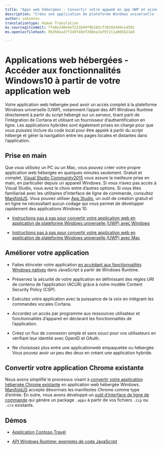 ```yaml
---
title: "Apps web hébergées - Convertir votre appweb en app UWP et accéder aux fonctionnalités Windows10 natives"
description: "Créez une application de plateforme Windows universelle (UWP) à partir de l’URL de votre site web. Accédez aux fonctionnalités d’appareil natives Windows10 à partir du code de votre application web. Avec les ponts Windows Microsoft (anciennement appelés Project Westminster) pour applications web hébergées, vous pouvez rapidement et facilement inclure votre application web dans le Windows Store."
author: seksenov
translationtype: Human Translation
ms.sourcegitcommit: 7fe6e240e4ef221b49f9b103cf30192449ce4502
ms.openlocfilehash: 95d50aa37f349f494f260ea3af97211a085623a9

---
```


# Applications web hébergées - Accéder aux fonctionnalités Windows10 à partir de votre application web

Votre application web hébergée peut avoir un accès complet à la plateforme Windows universelle (UWP), notamment l’appel des API Windows Runtime directement à partir du script hébergé sur un serveur, tirant parti de l’intégration de Cortana et utilisant un fournisseur d’authentification en ligne. Les applications hybrides sont également prises en charge pour que vous puissiez inclure du code local pour être appelé à partir du script hébergé et gérer la navigation entre les pages locales et distantes dans l’application.

## Prise en main

Que vous utilisiez un PC ou un Mac, vous pouvez créer votre propre application web hébergée en quelques minutes seulement. Gratuit et complet, [Visual Studio Community2015](https://www.visualstudio.com/) vous assure la meilleure prise en main, en particulier depuis un appareil Windows. Si vous n’avez pas accès à Visual Studio, vous avez le choix entre d’autres options. Si vous êtes familiarisé avec les utilitaires d’interface de ligne de commande, consultez [ManifoldJS](http://manifoldjs.com/). Vous pouvez utiliser [App Studio](http://appstudio.windows.com/), un outil de création gratuit et en ligne ne nécessitant aucun codage qui vous permet de développer rapidement des applications Windows 10.

- [Instructions pas à pas pour convertir votre application web en application de plateforme Windows universelle (UWP) avec Windows](hwa-create-windows.md)

- [Instructions pas à pas pour convertir votre application web en application de plateforme Windows universelle (UWP) avec Mac](hwa-create-mac.md)

## Améliorer votre application

- Faites étinceler votre application [en accédant aux fonctionnalités Windows natives](hwa-access-features.md) dans JavaScript à partir de Windows Runtime.

- Préservez la sécurité de votre application en définissant des règles URI de contenu de l’application (ACUR) grâce à notre modèle Content Security Policy (CSP).
- Exécutez votre application avec la puissance de la voix en intégrant les commandes vocales Cortana.

- Accordez un accès par programme aux ressources utilisateur et fonctionnalités d’appareil en déclarant les fonctionnalités de l’application.

- Créez un flux de connexion simple et sans souci pour vos utilisateurs en vérifiant leur identité avec OpenID et OAuth.

- Ne choisissez plus entre une applicationweb empaquetée ou hébergée. Vous pouvez avoir un peu des deux en créant une application hybride.

## Convertir votre application Chrome existante

Nous avons simplifié le processus visant à [convertir votre application hébergée Chrome existante](hwa-chrome-conversion.md) en application web hébergée Windows. [ManifoldJS](http://manifoldjs.com/) accepte désormais les manifestes Chrome comme type d’entrée. En outre, nous avons développé un [outil d’interface de ligne de commande](https://github.com/MicrosoftEdge/hwa-cli) qui génère un package `.appx` à partir de vos fichiers `.zip` ou `.crx` existants.

## Démos

- [Application Contoso Travel](http://contosotravel.azurewebsites.net/)

- [API Windows Runtime: exemples de code JavaScript](http://rjs.azurewebsites.net/)



<!--HONumber=Aug16_HO3-->


